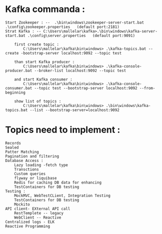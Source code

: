 Kafka commanda :
=======================

    Start Zookeeper : --  .\bin\windows\zookeeper-server-start.bat .\config\zookeeper.properties   (default port:2181)
    Strat Kafka : -- C:\Users\mallelar\kafka>.\bin\windows\kafka-server-start.bat .\config\server.properties   (default port:9091)

        first create topic :
            C:\Users\mallelar\kafka\bin\windows> .\kafka-topics.bat --create -bootstrap-server localhost:9092 --topic test

        than start Kafka producer :
            C:\Users\mallelar\kafka\bin\windows> .\kafka-console-producer.bat --broker-list localhost:9092 --topic test

        and start Kafka consumer :
            C:\Users\mallelar\kafka\bin\windows> .\kafka-console-consumer.bat --topic test --bootstrap-server localhost:9092 --from-beginning

        show list of topics :
            C:\Users\mallelar\kafka\bin\windows> .\bin\windows\kafka-topics.bat --list --bootstrap-server=localhost:9092



Topics need to implement :
==============================

    Records
    Sealed
    Patter Matching
    Pagination and filtering
    Database Access :
        Lazy loading -fetch type
        Transctions
        Custom queries
        flyway or liquibase
        Redis for caching DB data for enhancing
        TestContainers for DB testing
    Testing :
        MockMVC, WebTestCLient, Integration Testing
        TestContainers for DB testing
        Mockito
    API client- EXternal API call
        RestTemplete -- legacy
        WebClient -- Reactive
    Centralized logs - ELK
    Reactive Programming             
            